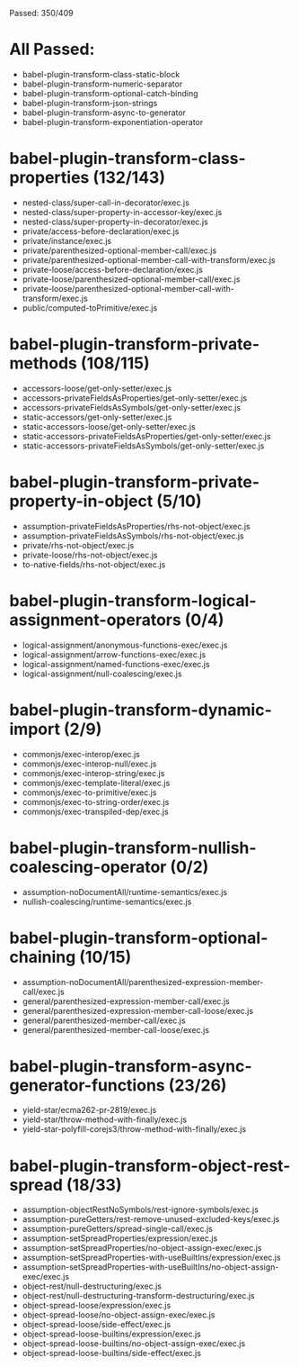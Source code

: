 Passed: 350/409

# All Passed:
* babel-plugin-transform-class-static-block
* babel-plugin-transform-numeric-separator
* babel-plugin-transform-optional-catch-binding
* babel-plugin-transform-json-strings
* babel-plugin-transform-async-to-generator
* babel-plugin-transform-exponentiation-operator


# babel-plugin-transform-class-properties (132/143)
* nested-class/super-call-in-decorator/exec.js
* nested-class/super-property-in-accessor-key/exec.js
* nested-class/super-property-in-decorator/exec.js
* private/access-before-declaration/exec.js
* private/instance/exec.js
* private/parenthesized-optional-member-call/exec.js
* private/parenthesized-optional-member-call-with-transform/exec.js
* private-loose/access-before-declaration/exec.js
* private-loose/parenthesized-optional-member-call/exec.js
* private-loose/parenthesized-optional-member-call-with-transform/exec.js
* public/computed-toPrimitive/exec.js

# babel-plugin-transform-private-methods (108/115)
* accessors-loose/get-only-setter/exec.js
* accessors-privateFieldsAsProperties/get-only-setter/exec.js
* accessors-privateFieldsAsSymbols/get-only-setter/exec.js
* static-accessors/get-only-setter/exec.js
* static-accessors-loose/get-only-setter/exec.js
* static-accessors-privateFieldsAsProperties/get-only-setter/exec.js
* static-accessors-privateFieldsAsSymbols/get-only-setter/exec.js

# babel-plugin-transform-private-property-in-object (5/10)
* assumption-privateFieldsAsProperties/rhs-not-object/exec.js
* assumption-privateFieldsAsSymbols/rhs-not-object/exec.js
* private/rhs-not-object/exec.js
* private-loose/rhs-not-object/exec.js
* to-native-fields/rhs-not-object/exec.js

# babel-plugin-transform-logical-assignment-operators (0/4)
* logical-assignment/anonymous-functions-exec/exec.js
* logical-assignment/arrow-functions-exec/exec.js
* logical-assignment/named-functions-exec/exec.js
* logical-assignment/null-coalescing/exec.js

# babel-plugin-transform-dynamic-import (2/9)
* commonjs/exec-interop/exec.js
* commonjs/exec-interop-null/exec.js
* commonjs/exec-interop-string/exec.js
* commonjs/exec-template-literal/exec.js
* commonjs/exec-to-primitive/exec.js
* commonjs/exec-to-string-order/exec.js
* commonjs/exec-transpiled-dep/exec.js

# babel-plugin-transform-nullish-coalescing-operator (0/2)
* assumption-noDocumentAll/runtime-semantics/exec.js
* nullish-coalescing/runtime-semantics/exec.js

# babel-plugin-transform-optional-chaining (10/15)
* assumption-noDocumentAll/parenthesized-expression-member-call/exec.js
* general/parenthesized-expression-member-call/exec.js
* general/parenthesized-expression-member-call-loose/exec.js
* general/parenthesized-member-call/exec.js
* general/parenthesized-member-call-loose/exec.js

# babel-plugin-transform-async-generator-functions (23/26)
* yield-star/ecma262-pr-2819/exec.js
* yield-star/throw-method-with-finally/exec.js
* yield-star-polyfill-corejs3/throw-method-with-finally/exec.js

# babel-plugin-transform-object-rest-spread (18/33)
* assumption-objectRestNoSymbols/rest-ignore-symbols/exec.js
* assumption-pureGetters/rest-remove-unused-excluded-keys/exec.js
* assumption-pureGetters/spread-single-call/exec.js
* assumption-setSpreadProperties/expression/exec.js
* assumption-setSpreadProperties/no-object-assign-exec/exec.js
* assumption-setSpreadProperties-with-useBuiltIns/expression/exec.js
* assumption-setSpreadProperties-with-useBuiltIns/no-object-assign-exec/exec.js
* object-rest/null-destructuring/exec.js
* object-rest/null-destructuring-transform-destructuring/exec.js
* object-spread-loose/expression/exec.js
* object-spread-loose/no-object-assign-exec/exec.js
* object-spread-loose/side-effect/exec.js
* object-spread-loose-builtins/expression/exec.js
* object-spread-loose-builtins/no-object-assign-exec/exec.js
* object-spread-loose-builtins/side-effect/exec.js


